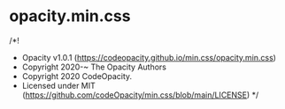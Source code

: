 # opacity.min.css

/*!
 * Opacity v1.0.1 (https://codeopacity.github.io/min.css/opacity.min.css)
 * Copyright 2020-~ The Opacity Authors
 * Copyright 2020 CodeOpacity.
 * Licensed under MIT (https://github.com/codeOpacity/min.css/blob/main/LICENSE)
 */

